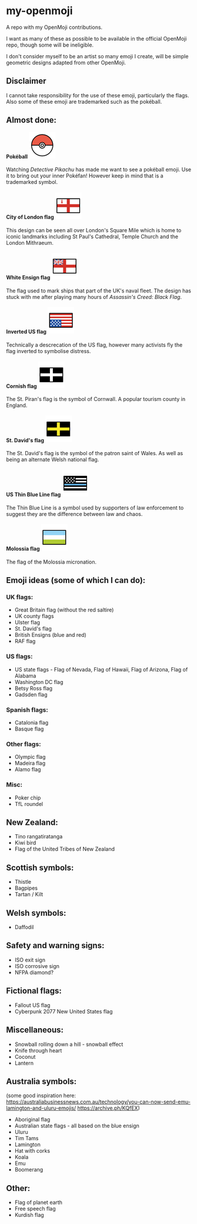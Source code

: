 # my-openmoji
A repo with my OpenMoji contributions.

I want as many of these as possible to be available in the official OpenMoji repo, though some will be ineligible.

I don't consider myself to be an artist so many emoji I create, will be simple geometric designs adapted from other OpenMoji.

## Disclaimer

I cannot take responsibility for the use of these emoji, particularly the flags. Also some of these emoji are trademarked such as the pokéball.

## Almost done:

#### Pokéball ![Pokéball](https://github.com/inferno986return/my-openmoji/blob/master/png/openmoji_pokeball.png)
Watching *Detective Pikachu* has made me want to see a pokéball emoji. Use it to bring out your inner Pokéfan! However keep in mind that is a trademarked symbol.

#### City of London flag ![City of London flag](https://github.com/inferno986return/my-openmoji/blob/master/png/city_of_london_OpenMoji.png)
This design can be seen all over London's Square Mile which is home to iconic landmarks including St Paul's Cathedral, Temple Church and the London Mithraeum.

#### White Ensign flag ![White Ensign](https://github.com/inferno986return/my-openmoji/blob/master/png/white_ensign_OpenMoji.png)
The flag used to mark ships that part of the UK's naval fleet. The design has stuck with me after playing many hours of *Assassin's Creed: Black Flag*.

#### Inverted US flag ![Inverted US](https://github.com/inferno986return/my-openmoji/blob/master/png/USFlagDistressed_OpenMoji.png)
Technically a descrecation of the US flag, however many activists fly the flag inverted to symbolise distress.

#### Cornish flag ![Cornish ](https://github.com/inferno986return/my-openmoji/blob/master/png/CornishFlag_OpenMoji.png)
The St. Piran's flag is the symbol of Cornwall. A popular tourism county in England.

#### St. David's flag ![St. David's](https://github.com/inferno986return/my-openmoji/blob/master/png/StDavidFlag_OpenMoji.png)
The St. David's flag is the symbol of the patron saint of Wales. As well as being an alternate Welsh national flag.

#### US Thin Blue Line flag ![St. David's](https://github.com/inferno986return/my-openmoji/blob/master/png/USThinBlueLine_OpenMoji.png)
The Thin Blue Line is a symbol used by supporters of law enforcement to suggest they are the difference between law and chaos.

#### Molossia flag ![Molossia flag](https://github.com/inferno986return/my-openmoji/blob/master/png/MolossiaFlag_OpenMoji.png)
The flag of the Molossia micronation.

## Emoji ideas (some of which I can do):

### UK flags:
* Great Britain flag (without the red saltire)
* UK county flags
* Ulster flag
* St. David's flag
* British Ensigns (blue and red)
* RAF flag

### US flags:
* US state flags - Flag of Nevada, Flag of Hawaii, Flag of Arizona, Flag of Alabama
* Washington DC flag
* Betsy Ross flag
* Gadsden flag

### Spanish flags:
* Catalonia flag
* Basque flag

### Other flags:
* Olympic flag
* Madeira flag
* Alamo flag

### Misc:
* Poker chip
* TfL roundel

## New Zealand:
* Tino rangatiratanga
* Kiwi bird
* Flag of the United Tribes of New Zealand

## Scottish symbols:
* Thistle
* Bagpipes
* Tartan / Kilt

## Welsh symbols:
* Daffodil

## Safety and warning signs:
* ISO exit sign
* ISO corrosive sign
* NFPA diamond?

## Fictional flags:
* Fallout US flag
* Cyberpunk 2077 New United States flag

## Miscellaneous:
* Snowball rolling down a hill - snowball effect
* Knife through heart
* Coconut
* Lantern

## Australia symbols:
(some good inspiration here: https://australiabusinessnews.com.au/technology/you-can-now-send-emu-lamington-and-uluru-emojis/ https://archive.ph/KQfEX)
* Aboriginal flag
* Australian state flags - all based on the blue ensign
* Uluru
* Tim Tams
* Lamington
* Hat with corks
* Koala
* Emu
* Boomerang

## Other: 
* Flag of planet earth
* Free speech flag
* Kurdish flag
